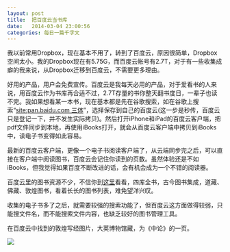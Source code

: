 ```yaml
---
layout: post
title:  把百度云当书库
date:   2014-03-04 23:00:56
categories: 每日一篇千字文 
---
```


我以前常用Dropbox，现在基本不用了，转到了百度云，原因很简单，Dropbox空间太小。我的Dropbox现在有5.75G，而百度云帐号有2.7T，对于有一些收集成癖的我来说，从Dropbox迁移到百度云，不需要更多理由。

好用的产品，用户会免费宣传。百度云是我每天必用的产品，对于爱看书的人来说，用百度云作为书库再合适不过，2.7T存量的书你整天翻书度日，一辈子也读不完。我如果想看某一本书，现在基本都是先在谷歌搜索，如在谷歌上搜索“[site:pan.baidu.com 三体](https://www.google.com.hk/search?newwindow=1&safe=strict&espv=210&es_sm=119&q=site%3Apan.baidu.com+%E4%B8%89%E4%BD%93+pdf&oq=site%3Apan.baidu.com+%E4%B8%89%E4%BD%93+pdf&gs_l=serp.3...2703.3169.0.3691.4.4.0.0.0.0.157.291.0j2.2.0....0...1c.1j4.36.serp..4.0.0.db_NFiMAblE)”，选择保存到自己的百度云(这一步是秒传，百度云只是登记一下，并不发生实际拷贝)。然后打开iPhone和iPad的百度云客户端，把pdf文件同步到本地，再使用iBooks打开，就会从百度云客户端中拷贝到iBooks中，读电子书变得如此容易。

最新的百度云客户端，更像一个电子书阅读客户端了，从云端同步完之后，可以直接在客户端中阅读图书，百度云会记住你读到的页数。虽然体验还是不如iBooks，但我觉得如果百度不断改进的话，会有机会成为一个不错的阅读器。

百度云里的图书资源不少，不信你到[这里](http://pan.baidu.com/share/home?uk=2118390434&view=share#category/type=0)看看，四库全书，古今图书集成，道藏、佛藏、敦煌图书，看着长长的图书列表，难免望洋兴叹。

收集的电子书多了之后，就需要较强的搜索功能了，但百度云这方面做得较弱，只能搜文件名，而不能搜索文件内容，也缺乏较好的图书管理工具。

在百度云中找到的敦煌写经图片，大英博物馆藏，为《中论》的一页。

![](http://ww4.sinaimg.cn/bmiddle/6208e01fgw1ee3xk4a876j20p018lwrl.jpg)
